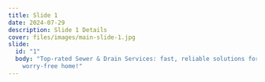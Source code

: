 ```yaml
---
title: Slide 1
date: 2024-07-29
description: Slide 1 Details
cover: files/images/main-slide-1.jpg
slide:
  id: "1"
  body: "Top-rated Sewer & Drain Services: fast, reliable solutions for a
    worry-free home!"
---
```

